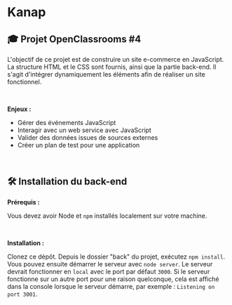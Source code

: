 # Kanap

## 🎓 Projet OpenClassrooms #4

L'objectif de ce projet est de construire un site e-commerce en JavaScript. La structure HTML et le CSS sont fournis, ainsi que la partie back-end. Il s'agit d'intégrer dynamiquement les éléments afin de réaliser un site fonctionnel. 

<br>

**Enjeux :**
- Gérer des événements JavaScript
- Interagir avec un web service avec JavaScript
- Valider des données issues de sources externes
- Créer un plan de test pour une application
<br>

## 🛠️ Installation du back-end

**Prérequis :** 

Vous devez avoir Node et `npm` installés localement sur votre machine. 

<br>

**Installation :**

Clonez ce dépôt. Depuis le dossier "back" du projet, exécutez `npm install`. Vous pouvez ensuite démarrer le serveur avec `node server`. Le serveur devrait fonctionner en `local` avec le port par défaut `3000`. Si le serveur fonctionne sur un autre port pour une raison quelconque, cela est affiché dans la console lorsque le serveur démarre, par exemple : `Listening on port 3001`.
